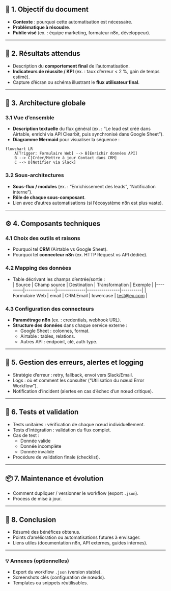 ## 🧭 1. Objectif du document
- **Contexte** : pourquoi cette automatisation est nécessaire.  
- **Problématique à résoudre**.  
- **Public visé** (ex. : équipe marketing, formateur n8n, développeur).  

---

## 🎯 2. Résultats attendus
- Description du **comportement final** de l’automatisation.  
- **Indicateurs de réussite / KPI** (ex. : taux d’erreur < 2 %, gain de temps estimé).  
- Capture d’écran ou schéma illustrant le **flux utilisateur final**.  

---

## 🧩 3. Architecture globale
### 3.1 Vue d’ensemble
- **Description textuelle** du flux général (ex. : “Le lead est créé dans Airtable, enrichi via API Clearbit, puis synchronisé dans Google Sheet”).  
- **Diagramme Mermaid** pour visualiser la séquence :
```mermaid
flowchart LR
    A[Trigger: Formulaire Web] --> B[Enrichir données API]
    B --> C[Créer/Mettre à jour Contact dans CRM]
    C --> D[Notifier via Slack]
```

### 3.2 Sous-architectures
- **Sous-flux / modules** (ex. : “Enrichissement des leads”, “Notification interne”).  
- **Rôle de chaque sous-composant**.  
- Lien avec d’autres automatisations (si l’écosystème n8n est plus vaste).

---

## ⚙️ 4. Composants techniques
### 4.1 Choix des outils et raisons
- Pourquoi tel **CRM** (Airtable vs Google Sheet).  
- Pourquoi tel **connecteur n8n** (ex. HTTP Request vs API dédiée).  

### 4.2 Mapping des données
- Table décrivant les champs d’entrée/sortie :  
| Source | Champ source | Destination | Transformation | Exemple |
|---------|---------------|--------------|----------------|----------|
| Formulaire Web | email | CRM.Email | lowercase | test@ex.com |

### 4.3 Configuration des connecteurs
- **Paramétrage n8n** (ex. : credentials, webhook URL).  
- **Structure des données** dans chaque service externe :  
  - Google Sheet : colonnes, format.  
  - Airtable : tables, relations.  
  - Autres API : endpoint, clé, auth type.  

---

## 🚨 5. Gestion des erreurs, alertes et logging
- Stratégie d’erreur : retry, fallback, envoi vers Slack/Email.  
- Logs : où et comment les consulter (“Utilisation du nœud Error Workflow”).  
- Notification d’incident (alertes en cas d’échec d’un nœud critique).  

---

## 🧪 6. Tests et validation
- Tests unitaires : vérification de chaque nœud individuellement.  
- Tests d’intégration : validation du flux complet.  
- Cas de test :  
  - Donnée valide  
  - Donnée incomplète  
  - Donnée invalide  
- Procédure de validation finale (checklist).  

---

## 📦 7. Maintenance et évolution
- Comment dupliquer / versionner le workflow (export `.json`).  
- Process de mise à jour.  

---

## 🧾 8. Conclusion
- Résumé des bénéfices obtenus.  
- Points d’amélioration ou automatisations futures à envisager.  
- Liens utiles (documentation n8n, API externes, guides internes).  

---

### 💡 Annexes (optionnelles)
- Export du workflow `.json` (version stable).  
- Screenshots clés (configuration de nœuds).  
- Templates ou snippets réutilisables.  
